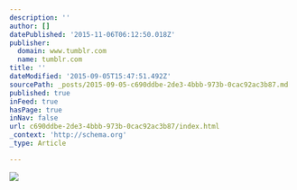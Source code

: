 ```yaml
---
description: ''
author: []
datePublished: '2015-11-06T06:12:50.018Z'
publisher:
  domain: www.tumblr.com
  name: tumblr.com
title: ''
dateModified: '2015-09-05T15:47:51.492Z'
sourcePath: _posts/2015-09-05-c690ddbe-2de3-4bbb-973b-0cac92ac3b87.md
published: true
inFeed: true
hasPage: true
inNav: false
url: c690ddbe-2de3-4bbb-973b-0cac92ac3b87/index.html
_context: 'http://schema.org'
_type: Article

---
```

![](https://31.media.tumblr.com/38a3b8638a6070b25d0f91106b115f32/tumblr_nb14dexdfm1r1ebr6o1_500.gif)